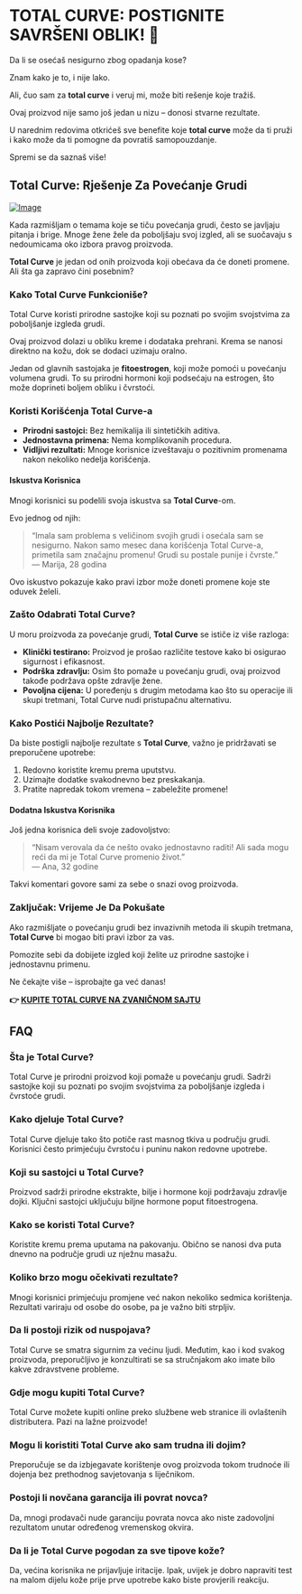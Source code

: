 # TOTAL CURVE: POSTIGNITE SAVRŠENI OBLIK! 🌟

Da li se osećaš nesigurno zbog opadanja kose? 

Znam kako je to, i nije lako. 

Ali, čuo sam za **total curve** i veruj mi, može biti rešenje koje tražiš. 

Ovaj proizvod nije samo još jedan u nizu – donosi stvarne rezultate. 

U narednim redovima otkrićeš sve benefite koje **total curve** može da ti pruži i kako može da ti pomogne da povratiš samopouzdanje. 

Spremi se da saznaš više!

## Total Curve: Rješenje Za Povećanje Grudi

[![Image](https://www2.sellhealth.com/97/totalcurve_300x250_1.jpg)](https://gchaffi.com/aph1GsAk)

Kada razmišljam o temama koje se tiču povećanja grudi, često se javljaju pitanja i brige. 
Mnoge žene žele da poboljšaju svoj izgled, ali se suočavaju s nedoumicama oko izbora pravog proizvoda.

**Total Curve** je jedan od onih proizvoda koji obećava da će doneti promene. 
Ali šta ga zapravo čini posebnim?

### Kako Total Curve Funkcioniše?

Total Curve koristi prirodne sastojke koji su poznati po svojim svojstvima za poboljšanje izgleda grudi. 

Ovaj proizvod dolazi u obliku kreme i dodataka prehrani. 
Krema se nanosi direktno na kožu, dok se dodaci uzimaju oralno.

Jedan od glavnih sastojaka je **fitoestrogen**, koji može pomoći u povećanju volumena grudi. 
To su prirodni hormoni koji podsećaju na estrogen, što može doprineti boljem obliku i čvrstoći.

### Koristi Korišćenja Total Curve-a

- **Prirodni sastojci:** Bez hemikalija ili sintetičkih aditiva.
- **Jednostavna primena:** Nema komplikovanih procedura.
- **Vidljivi rezultati:** Mnoge korisnice izveštavaju o pozitivnim promenama nakon nekoliko nedelja korišćenja.

#### Iskustva Korisnica

Mnogi korisnici su podelili svoja iskustva sa **Total Curve**-om. 

Evo jednog od njih:

> “Imala sam problema s veličinom svojih grudi i osećala sam se nesigurno. Nakon samo mesec dana korišćenja Total Curve-a, primetila sam značajnu promenu! Grudi su postale punije i čvrste.”  
> — Marija, 28 godina

Ovo iskustvo pokazuje kako pravi izbor može doneti promene koje ste oduvek želeli.

### Zašto Odabrati Total Curve?

U moru proizvoda za povećanje grudi, **Total Curve** se ističe iz više razloga:

- **Klinički testirano:** Proizvod je prošao različite testove kako bi osigurao sigurnost i efikasnost.
- **Podrška zdravlju:** Osim što pomaže u povećanju grudi, ovaj proizvod takođe podržava opšte zdravlje žene.
- **Povoljna cijena:** U poređenju s drugim metodama kao što su operacije ili skupi tretmani, Total Curve nudi pristupačnu alternativu.

### Kako Postići Najbolje Rezultate?

Da biste postigli najbolje rezultate s **Total Curve**, važno je pridržavati se preporučene upotrebe:

1. Redovno koristite kremu prema uputstvu.
2. Uzimajte dodatke svakodnevno bez preskakanja.
3. Pratite napredak tokom vremena – zabeležite promene!

#### Dodatna Iskustva Korisnika

Još jedna korisnica deli svoje zadovoljstvo:

> “Nisam verovala da će nešto ovako jednostavno raditi! Ali sada mogu reći da mi je Total Curve promenio život.”  
> — Ana, 32 godine

Takvi komentari govore sami za sebe o snazi ovog proizvoda.

### Zaključak: Vrijeme Je Da Pokušate

Ako razmišljate o povećanju grudi bez invazivnih metoda ili skupih tretmana, **Total Curve** bi mogao biti pravi izbor za vas.

Pomozite sebi da dobijete izgled koji želite uz prirodne sastojke i jednostavnu primenu.

Ne čekajte više – isprobajte ga već danas!



**👉 [KUPITE TOTAL CURVE NA ZVANIČNOM SAJTU](https://gchaffi.com/aph1GsAk)**

## FAQ

### Šta je Total Curve?
Total Curve je prirodni proizvod koji pomaže u povećanju grudi. Sadrži sastojke koji su poznati po svojim svojstvima za poboljšanje izgleda i čvrstoće grudi.

### Kako djeluje Total Curve?
Total Curve djeluje tako što potiče rast masnog tkiva u području grudi. Korisnici često primjećuju čvrstoću i puninu nakon redovne upotrebe.

### Koji su sastojci u Total Curve?
Proizvod sadrži prirodne ekstrakte, bilje i hormone koji podržavaju zdravlje dojki. Ključni sastojci uključuju biljne hormone poput fitoestrogena.

### Kako se koristi Total Curve?
Koristite kremu prema uputama na pakovanju. Obično se nanosi dva puta dnevno na područje grudi uz nježnu masažu.

### Koliko brzo mogu očekivati rezultate?
Mnogi korisnici primjećuju promjene već nakon nekoliko sedmica korištenja. Rezultati variraju od osobe do osobe, pa je važno biti strpljiv.

### Da li postoji rizik od nuspojava?
Total Curve se smatra sigurnim za većinu ljudi. Međutim, kao i kod svakog proizvoda, preporučljivo je konzultirati se sa stručnjakom ako imate bilo kakve zdravstvene probleme.

### Gdje mogu kupiti Total Curve?
Total Curve možete kupiti online preko službene web stranice ili ovlaštenih distributera. Pazi na lažne proizvode!

### Mogu li koristiti Total Curve ako sam trudna ili dojim?
Preporučuje se da izbjegavate korištenje ovog proizvoda tokom trudnoće ili dojenja bez prethodnog savjetovanja s liječnikom.

### Postoji li novčana garancija ili povrat novca?
Da, mnogi prodavači nude garanciju povrata novca ako niste zadovoljni rezultatom unutar određenog vremenskog okvira.

### Da li je Total Curve pogodan za sve tipove kože?
Da, većina korisnika ne prijavljuje iritacije. Ipak, uvijek je dobro napraviti test na malom dijelu kože prije prve upotrebe kako biste provjerili reakciju.